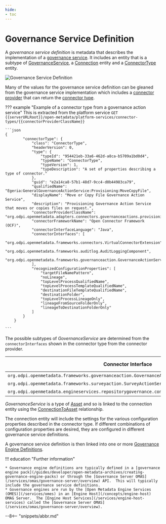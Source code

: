 ```yaml
---
hide:
- toc
---
```


<!-- SPDX-License-Identifier: CC-BY-4.0 -->
<!-- Copyright Contributors to the ODPi Egeria project. -->

# Governance Service Definition

A *governance service definition* is metadata that describes the implementation of a [governance service](/concepts/governance-service).
It includes an entity that is a subtype of [GovernanceService](/types/4/0461-Governance-Engines), a [Connection](/types/2/0201-Connectors-and-Connections) entity and a [ConnectorType](/types/2/0201-Connectors-and-Connections) entity.  

![Governance Service Definition](governance-service-definition.svg)

Many of the values for the governance service definition can be gleaned from the governance service implementation which includes a [connector provider](/concepts/connector-provider) that can return the [connector type](/concepts/connector-type).

??? example "Example of a connector type from a governance action service"
    This is extracted from the platform service `GET {{serverURLRoot}}/open-metadata/platform-services/connector-types/{{connectorProviderClassName}}`

    ```json
    {
            "connectorType": {
                "class": "ConnectorType",
                "headerVersion": 0,
                "type": {
                    "typeId": "954421eb-33a6-462d-a8ca-b5709a1bd0d4",
                    "typeName": "ConnectorType",
                    "typeVersion": 1,
                    "typeDescription": "A set of properties describing a type of connector."
                },
                "guid": "e2a14ca8-57b1-48d7-9cc4-d0b44983ca79",
                "qualifiedName": "Egeria:GeneralGovernanceActionService:Provisioning:MoveCopyFile",
                "displayName": "Move or Copy File Governance Action Service",
                "description": "Provisioning Governance Action Service that moves or copies files on request.",
                "connectorProviderClassName": "org.odpi.openmetadata.adapters.connectors.governanceactions.provisioning.MoveCopyFileGovernanceActionProvider",
                "connectorFrameworkName": "Open Connector Framework (OCF)",
                "connectorInterfaceLanguage": "Java",
                "connectorInterfaces": [
                    "org.odpi.openmetadata.frameworks.connectors.VirtualConnectorExtension",
                    "org.odpi.openmetadata.frameworks.auditlog.AuditLoggingComponent",
                    "org.odpi.openmetadata.frameworks.governanceaction.GovernanceActionService"
                ],
                "recognizedConfigurationProperties": [
                    "targetFileNamePattern",
                    "noLineage",
                    "topLevelProcessQualifiedName",
                    "topLevelProcessTemplateQualifiedName",
                    "destinationFileTemplateQualifiedName",
                    "destinationFolder",
                    "topLevelProcessLineageOnly",
                    "lineageFromSourceFolderOnly",
                    "lineageToDestinationFolderOnly"
                ]
            }
        }
    
    ```

The possible subtypes of *GovernanceService* are determined from the `connectorInterfaces` shown in the connector type from the connector provider.

| Connector Interface                                                                               | SubType of *GovernanceService*                                  |
|---------------------------------------------------------------------------------------------------|-----------------------------------------------------------------|
| `org.odpi.openmetadata.frameworks.governanceaction.GovernanceActionService`                       | [GovernanceActionService](/types/4/0461-Governance-Engines)     |
| `org.odpi.openmetadata.frameworks.surveyaction.SurveyActionService`                               | [SurveyActionService](/types/4/0461-Governance-Engines)         |
| `org.odpi.openmetadata.engineservices.repositorygovernance.connector.RepositoryGovernanceService` | [RepositoryGovernanceService](/types/4/0461-Governance-Engines) |


*GovernanceService* is a type of [Asset](/concepts/asset) and so is linked to the connection entity using the [ConnectionToAsset](/types/2/0205-Connection-Linkage) relationship.

The connection entity will include the settings for the various configuration properties described in the connector type.  If different combinations of configuration properties are desired, they are configured in different governance service definitions.

A governance service definition is then linked into one or more [Governance Engine Definitions](/concepts/governance-engine-definition).

!!! education "Further information"

    * Governance engine definitions are typically defined in a [governance engine pack](/guides/developer/open-metadata-archives/creating-governance-engine-packs) or through the [Governance Server OMAS](/services/omas/governance-server/overview) API.  This will typically include the governance service definitions.
    * Governance engines are run by the [Open Metadata Engine Services (OMES)](/services/omes) in an [Engine Host](/concepts/engine-host) OMAG Server.  The [Engine Host Services](/services/engine-host-services) called the [Governance Server OMAS](/services/omas/governance-server/overview).
  

--8<-- "snippets/abbr.md"